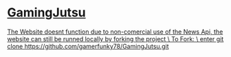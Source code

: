 <h1><u>GamingJutsu<u></h1>
The Website doesnt function due to non-comercial use of the News Api, the website can still be runned locally by forking the project
\
To Fork:
\
enter git clone https://github.com/gamerfunky78/GamingJutsu.git

